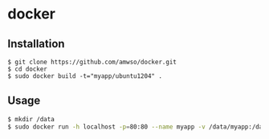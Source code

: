 docker
======



## Installation

```
$ git clone https://github.com/amwso/docker.git
$ cd docker
$ sudo docker build -t="myapp/ubuntu1204" .
```

## Usage


```bash
$ mkdir /data
$ sudo docker run -h localhost -p=80:80 --name myapp -v /data/myapp:/data -d -t -i myapp/ubuntu1204 /bin/bash /root/sbin/init.sh
```

